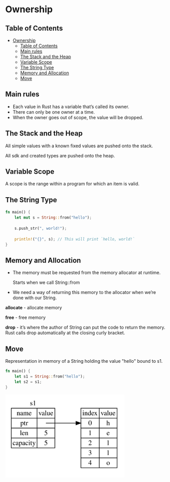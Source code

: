 # Ownership

## Table of Contents

- [Ownership](#ownership)
  - [Table of Contents](#table-of-contents)
  - [Main rules](#main-rules)
  - [The Stack and the Heap](#the-stack-and-the-heap)
  - [Variable Scope](#variable-scope)
  - [The String Type](#the-string-type)
  - [Memory and Allocation](#memory-and-allocation)
  - [Move](#move)

## Main rules

- Each value in Rust has a variable that’s called its owner.
- There can only be one owner at a time.
- When the owner goes out of scope, the value will be dropped.

## The Stack and the Heap

All simple values with a known fixed values are pushed onto the stack.

All sdk and created types are pushed onto the heap.

## Variable Scope

A scope is the range within a program for which an item is valid.

## The String Type

```rust
fn main() {
    let mut s = String::from("hello");

    s.push_str(", world!");

    println!("{}", s); // This will print `hello, world!`
}
```

## Memory and Allocation

- The memory must be requested from the memory allocator at runtime.

  Starts when we call String::from
  
- We need a way of returning this memory to the allocator when we’re done with our String.

**allocate** - allocate memory

**free** - free memory

**drop** - it’s where the author of String can put the code to return the memory. Rust calls drop automatically at the closing curly bracket.

## Move

Representation in memory of a String holding the value "hello" bound to s1.

```rust
fn main() {
    let s1 = String::from("hello");
    let s2 = s1;
}
```
<!-- markdownlint-disable MD033 -->
<img src="/img/prog/lang/rust/string_in_heap.svg" width="375" alt="representation in memory">
